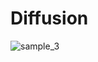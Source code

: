 # Diffusion

![sample_3](https://github.com/qriquri/Diffusion/assets/57133526/c39dd0aa-19c0-425a-ab68-292941d5eb37)
